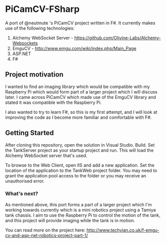 # PiCamCV-FSharp
A port of @neutmute 's PiCamCV project written in F#. It currently makes use of the following technologies:

1) Alchemy WebSocket Server - https://github.com/Olivine-Labs/Alchemy-Websockets
2) EmguCV - http://www.emgu.com/wiki/index.php/Main_Page
3) ASP.NET
4) F#

## Project motivation
I wanted to find an imaging library which would be compatible with my Raspberry Pi which would form part of a larger project which I will discuss later.
I came across PiCamCV which made use of the EmguCV library and stated it was compatible with the Raspberry Pi.

I also wanted to try to learn F#, so this is my first attempt, and I will look at improving the code as I become more familiar and comfortable with F#.

## Getting Started

After cloning this repository, open the solution in Visual Studio. Build. Set the TankServer project as your startup project and run. This will load the Alchemy WebSocket
server that's used.

To browse to the Web Client, open IIS and add a new application. Set the location of the application to the TankWeb project folder. You may need to grant the application pool
access to the folder or you may receive an unauthorised error.


### What's next?
As mentioned above, this port forms a part of a larger project which I'm working towards currently which is a mini robotics project using a Tamiya tank
chassis. I aim to use the Raspberry Pi to control the motion of the tank, and this project will provide imaging while the tank is in motion.

You can read more on the project here: http://www.techyian.co.uk/f-emgu-cv-and-asp-net-robotics-project-part-1/

